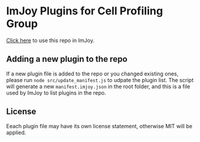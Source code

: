 # ImJoy Plugins for Cell Profiling Group


[Click here](https://imjoy.io/#/app?repo=CellProfiling/cellpro-imjoy-plugins) to use this repo in ImJoy.


## Adding a new plugin to the repo
If a new plugin file is added to the repo or you changed existing ones, please run `node src/update_manifest.js` to udpate the plugin list. The script will generate a new `manifest.imjoy.json` in the root folder, and this is a file used by ImJoy to list plugins in the repo.


## License

Eeach plugin file may have its own license statement, otherwise MIT will be applied.
